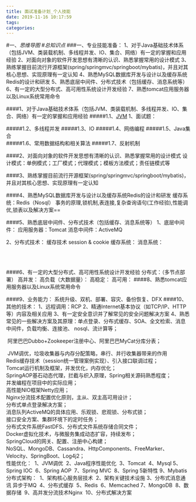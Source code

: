 ```yaml
---
title: 面试准备计划_个人技能
date: 2019-11-16 10:17:59
tags: 
categories: 
---
```

#一、*思维导图*
#*总知识点*
###一、专业技能准备：
	1、对于Java基础技术体系（包括JVM、类装载机制、多线程并发、IO、集合、网络）有一定的掌握和应用经验
	2、对面向对象的软件开发思想有清晰的认识、熟悉掌握常用的设计模式
	3、熟练掌握目前流行开源框架(spring/springmvc/springboot/mybatis)，并且对其核心思想、实现原理有一定认知
	4、熟悉MySQL数据库开发与设计以及缓存系统Redis的设计和研发
	5、熟悉底层中间件、分布式技术（包括缓存、消息系统等）
	6、有一定的大型分布式、高可用性系统设计开发经验
	7、熟悉tomcat应用服务器以及Linux系统常用命令





####1、对于Java基础技术体系（包括JVM、类装载机制、多线程并发、IO、集合、网络）有一定的掌握和应用经验
#####1.1、[JVM](http://www.importnew.com/23792.html "整体的JVM")
	1、面试题：
		
#####1.2、多线程并发
#####1.3、IO
#####1.4、网络编程
#####1.5、Java集合		
#####1.6、常用数据结构和相关算法
#####1.7、反射机制




####2、对面向对象的软件开发思想有清晰的认识、熟悉掌握常用的设计模式
	设计模式：单例模式；工厂模式；代理模式；模板方法模式；责任链模式等


####3、熟练掌握目前流行开源框架(spring/springmvc/springboot/mybatis)，并且对其核心思想、实现原理有一定认知



####4、熟悉MySQL数据库开发与设计以及缓存系统Redis的设计和研发
	  缓存系统：Redis（Nosql）
	事务的原理,锁机制,表连接,复杂查询语句(工作经验),性能调优,锁表以及解决方案==


####5、熟悉底层中间件、分布式技术（包括缓存、消息系统等）
	  1、底层中间件：
	   应用服务器：Tomcat
	   消息中间件：ActiveMQ
	

  2、分布式技术：
	缓存技术 session & cookie
    缓存系统：
    消息系统：


​	   
​	


####6、有一定的大型分布式、高可用性系统设计开发经验
	  分布式：（多节点部署）
	  高并发：
	  高负载（大数据量）：
	  高稳定：
	  高可用：
####8、熟悉tomcat应用服务器以及Linux系统常用命令
	  

####9、业务能力：
  	 系统升级、双机、部署、容灾、备份恢复、DFX
####10、其他的技术：
	   1、远程调用：RCP
	   2、精通Internet基本协议（如TCP/IP、HTTP等）内容及相关应用
	   3、有一定安全意识并了解常见的安全问题解决方案
	   4、熟悉常见的一些解决方案及其原理：单点登录、分布式缓存、SOA、全文检索、消息中间件，负载均衡、连接池、
	   nosql、流计算等；

​	阿里巴巴Dubbo+Zookeeper注册中心、阿里巴巴MyCat分库分表；

​	JVM调优，垃圾收集器与内存分配策略，串行、并行收集器带来的作用
​	
​	Redis缓存技术（session统一管理案例实现）、引入接口联调过程；
​	
​	Tomcat运行机制及框架，并发优化，内存优化；
​	
​	SpringAOP基石动态代理，拦截与织入原理，Spring相关源码熟悉程度；
​	
​	并发编程在项目中的实际应用；
​	
​	高性能NIO框架Netty应用；
​	
​	Nginx分流技术配置优化原则，主从、双主高可用设计；
​	
​	分布式单点登录解决方案；
​	
​	消息队列ActiveMQ的具体应用、乐观锁、悲观锁、分布式锁；
​	
​	接口安全方案、集群环境下的定时任务；
​	
​	分布式文件系统FastDFS、分布式文件系统存储合同文件；
​	
​	Docker虚拟化技术，与微服务集成动态扩容，持续发布；
​	
​	SpringCloud的网关、配置、注册中心构建；
​	
​	NoSQL、MongoDB、Cassandra、HttpComponents、FreeMarker、Velocity、SpringBoot、Log4j2；
​	
​	性能优化：
​	1、JVM调优
​	2、Java程序性能优化
​	3、Tomcat
​	4、Mysql
​	5、Spring IOC
​	6、Spring AOP
​	7、Spring MVC
​	8、Spring 5新特性
​	9、Mybatis
​	
​	分布式架构：
​		1、架构核心服务层技术
​		2、架构关键技术设施
​		3、分布式消息通讯 异步于MQ
​		4、分布式缓存
​		5、Redis
​		6、Memcached
​		7、MongoDB
​		8、数据存储
​		9、高并发分流技术Nginx
​		10、分布式解决方案





























